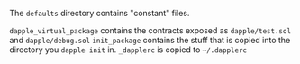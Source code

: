 The `defaults` directory contains "constant" files.

`dapple_virtual_package` contains the contracts exposed as `dapple/test.sol` and `dapple/debug.sol`
`init_package` contains the stuff that is copied into the directory you `dapple init` in.
`_dapplerc` is copied to `~/.dapplerc`
